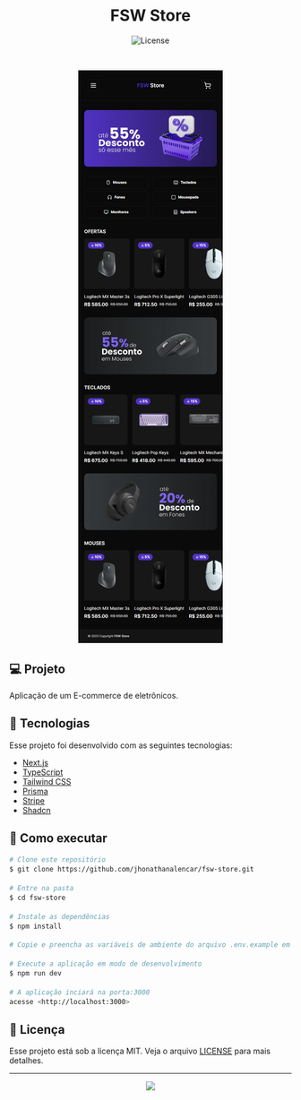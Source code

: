 <h1 align="center">FSW Store</h1>

<p align="center">
  <img alt="License" src="https://img.shields.io/static/v1?label=license&message=MIT&color=ac7c59&labelColor=4b2428">
</p>

<br>

<p align="center">
  <img src=".github/preview.png">
</p>

## 💻 Projeto

Aplicação de um E-commerce de eletrônicos.

## 🧪 Tecnologias

Esse projeto foi desenvolvido com as seguintes tecnologias:

- [Next.js](https://nextjs.org/)
- [TypeScript](https://www.typescriptlang.org/)
- [Tailwind CSS](https://tailwindcss.com/)
- [Prisma](https://www.prisma.io/)
- [Stripe](https://stripe.com/)
- [Shadcn](https://ui.shadcn.com/)

## 🚀 Como executar

```bash
# Clone este repositório
$ git clone https://github.com/jhonathanalencar/fsw-store.git

# Entre na pasta
$ cd fsw-store

# Instale as dependências
$ npm install

# Copie e preencha as variáveis de ambiente do arquivo .env.example em um arquivo .env

# Execute a aplicação em modo de desenvolvimento
$ npm run dev

# A aplicação inciará na porta:3000
acesse <http://localhost:3000>
```

## 📝 Licença

Esse projeto está sob a licença MIT. Veja o arquivo [LICENSE](LICENSE) para mais detalhes.

---

<p align="center">
  <img src="https://user-images.githubusercontent.com/87830705/254344973-58fb1280-be15-4847-95bd-c99236abdb4b.png" width="5%">
</p>
